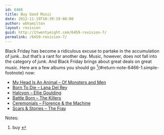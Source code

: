 ```yaml
---
id: 6466
title: Buy Good Music
date: 2012-11-19T10:39:19-08:00
author: wbhamilton
layout: revision
guid: http://1twentyeight.com/6459-revision-7/
permalink: /6459-revision-7/
---
```

Black Friday has become a ridiculous excuse to partake in the accumulation of junk&#8230;but that&#8217;s a rant for another day. Music, however, does not fall into the category of _junk_. And Black Friday brings about great deals on great music. Here are a few albums you should go [<sup>1</sup>](#note-6466-1 "buy"){#return-note-6466-1.simple-footnote} now:

  * [My Head Is An Animal &#8211; Of Monsters and Men](http://www.amazon.com/gp/product/B007MU85D0/ref=as_li_ss_tl?ie=UTF8&camp=1789&creative=390957&creativeASIN=B007MU85D0&linkCode=as2&tag=1twentyeight-20)<img style="border: none !important; margin: 0px !important;" src="http://www.assoc-amazon.com/e/ir?t=1twentyeight-20&l=as2&o=1&a=B007MU85D0" alt="" width="1" height="1" border="0" />
  * [Born To Die &#8211; Lana Del Rey](http://www.amazon.com/gp/product/B006ZDS7CE/ref=as_li_ss_tl?ie=UTF8&camp=1789&creative=390957&creativeASIN=B006ZDS7CE&linkCode=as2&tag=1twentyeight-20)<img style="border: none !important; margin: 0px !important;" src="http://www.assoc-amazon.com/e/ir?t=1twentyeight-20&l=as2&o=1&a=B006ZDS7CE" alt="" width="1" height="1" border="0" />
  * [Halcyon &#8211; Ellie Goulding](http://www.amazon.com/gp/product/B009IQ0TGM/ref=as_li_ss_tl?ie=UTF8&camp=1789&creative=390957&creativeASIN=B009IQ0TGM&linkCode=as2&tag=1twentyeight-20)<img style="border: none !important; margin: 0px !important;" src="http://www.assoc-amazon.com/e/ir?t=1twentyeight-20&l=as2&o=1&a=B009IQ0TGM" alt="" width="1" height="1" border="0" />
  * [Battle Born &#8211; The Killers](http://www.amazon.com/gp/product/B00973DDN2/ref=as_li_ss_tl?ie=UTF8&camp=1789&creative=390957&creativeASIN=B00973DDN2&linkCode=as2&tag=1twentyeight-20)<img style="border: none !important; margin: 0px !important;" src="http://www.assoc-amazon.com/e/ir?t=1twentyeight-20&l=as2&o=1&a=B00973DDN2" alt="" width="1" height="1" border="0" />
  * [Ceremonials &#8211; Florence & the Machine](http://www.amazon.com/gp/product/B005RAO0GS/ref=as_li_ss_tl?ie=UTF8&camp=1789&creative=390957&creativeASIN=B005RAO0GS&linkCode=as2&tag=1twentyeight-20)<img style="border: none !important; margin: 0px !important;" src="http://www.assoc-amazon.com/e/ir?t=1twentyeight-20&l=as2&o=1&a=B005RAO0GS" alt="" width="1" height="1" border="0" />
  * [Scars & Stories &#8211; The Fray](http://www.amazon.com/gp/product/B0071FBARY/ref=as_li_ss_tl?ie=UTF8&camp=1789&creative=390957&creativeASIN=B0071FBARY&linkCode=as2&tag=1twentyeight-20)<img style="border: none !important; margin: 0px !important;" src="http://www.assoc-amazon.com/e/ir?t=1twentyeight-20&l=as2&o=1&a=B0071FBARY" alt="" width="1" height="1" border="0" />

<div class="simple-footnotes">
  <p class="notes">
    Notes:
  </p>
  
  <ol>
    <li id="note-6466-1">
      buy <a href="#return-note-6466-1">&#8617;</a>
    </li>
  </ol>
</div>